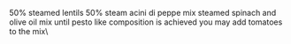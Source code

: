50% steamed lentils
50% steam acini di peppe
mix steamed spinach and olive oil
mix until pesto like composition is achieved
you may add tomatoes to the mix\
